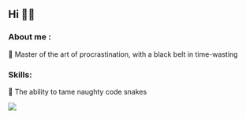 ## Hi 👋😄
### About me :
🦥 Master of the art of procrastination, with a black belt in time-wasting
### Skills:
🐍 The ability to tame naughty code snakes

![](https://media.giphy.com/media/xUPGcy1SP080IEoMkE/giphy.gif)
